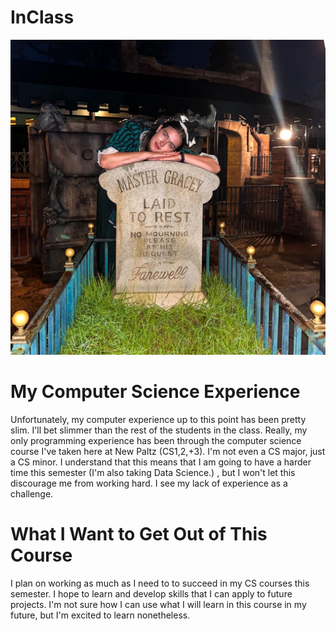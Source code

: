 # InClass

![picture of myself](SpookyKelly.JPG)
 
# My Computer Science Experience
Unfortunately, my computer experience up to this point has been pretty slim. I'll bet slimmer than the rest of the students in the class. Really, my only programming experience has been through the computer science course I've taken here at New Paltz (CS1,2,+3). I'm not even a CS major, just a CS minor. I understand that this means that I am going to have a harder time this semester (I'm also taking Data Science.) , but I won't let this discourage me from working hard. I see my lack of experience as a challenge. 
# What I Want to Get Out of This Course
I plan on working as much as I need to to succeed in my CS courses this semester. I hope to learn and develop skills that I can apply to future projects. I'm not sure how I can use what I will learn in this course in my future, but I'm excited to learn nonetheless. 